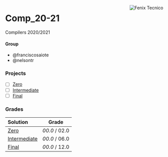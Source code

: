 <a href="http://fenix.tecnico.ulisboa.pt"><img align="right" src="https://fenix.tecnico.ulisboa.pt/api/bennu-portal/configuration/logo" alt="Fenix Tecnico"></a>

# Comp_20-21

Compilers 2020/2021

#### Group
- @franciscosaiote
- @nelsontr

### Projects
- [ ] [Zero]()
- [ ] [Intermediate]()
- [ ] [Final]()

### Grades
| Solution          | Grade 				|
| :-----------------| :-------------------: |
| [Zero]()			| *00.0* / 02.0           |
| [Intermediate]()	| *00.0* / 06.0           |
| [Final]()         | *00.0* / 12.0           |

